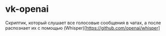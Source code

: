 # vk-openai

Скриптик, который слушает все голосовые сообщения в чатах, а после распознает их с помощью (Whisper)[https://github.com/openai/whisper]
